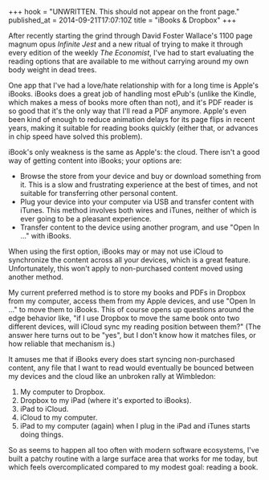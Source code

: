 +++
hook = "UNWRITTEN. This should not appear on the front page."
published_at = 2014-09-21T17:07:10Z
title = "iBooks & Dropbox"
+++

After recently starting the grind through David Foster Wallace's 1100 page
magnum opus _Infinite Jest_ and a new ritual of trying to make it through every
edition of the weekly _The Economist_, I've had to start evaluating the reading
options that are available to me without carrying around my own body weight in
dead trees.

One app that I've had a love/hate relationship with for a long time is Apple's
iBooks. iBooks does a great job of handling most ePub's (unlike the Kindle,
which makes a mess of books more often than not), and it's PDF reader is so
good that it's the only way that I'll read a PDF anymore. Apple's even been
kind of enough to reduce animation delays for its page flips in recent years,
making it suitable for reading books quickly (either that, or advances in chip
speed have solved this problem).

iBook's only weakness is the same as Apple's: the cloud. There isn't a good way
of getting content into iBooks; your options are:

* Browse the store from your device and buy or download something from it. This
  is a slow and frustrating experience at the best of times, and not suitable
  for transferring other personal content.
* Plug your device into your computer via USB and transfer content with iTunes.
  This method involves both wires and iTunes, neither of which is ever going to
  be a pleasant experience.
* Transfer content to the device using another program, and use "Open In ..."
  with iBooks.

When using the first option, iBooks may or may not use iCloud to synchronize
the content across all your devices, which is a great feature. Unfortunately,
this won't apply to non-purchased content moved using another method.

My current preferred method is to store my books and PDFs in Dropbox from my
computer, access them from my Apple devices, and use "Open In ..." to move them
to iBooks. This of course opens up questions around the edge behavior like, "if
I use Dropbox to move the same book onto two different devices, will iCloud
sync my reading position between them?" (The answer here turns out to be "yes",
but I don't know how it matches files, or how reliable that mechanism is.)

It amuses me that if iBooks every does start syncing non-purchased content, any
file that I want to read would eventually be bounced between my devices and the
cloud like an unbroken rally at Wimbledon:

1. My computer to Dropbox.
2. Dropbox to my iPad (where it's exported to iBooks).
3. iPad to iCloud.
4. iCloud to my computer.
5. iPad to my computer (again) when I plug in the iPad and iTunes starts doing
things.

So as seems to happen all too often with modern software ecosystems, I've built
a patchy routine with a large surface area that works for me today, but which
feels overcomplicated compared to my modest goal: reading a book.
